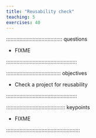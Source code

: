 ```yaml
---
title: "Reusability check"
teaching: 5
exercises: 40
---
```


:::::::::::::::::::::::::::::::::::::: questions 

- FIXME

::::::::::::::::::::::::::::::::::::::::::::::::

::::::::::::::::::::::::::::::::::::: objectives

- Check a project for reusability

::::::::::::::::::::::::::::::::::::::::::::::::





:::::::::::::::::::::::::::::::::::::::: keypoints

- FIXME

::::::::::::::::::::::::::::::::::::::::::::::::::
